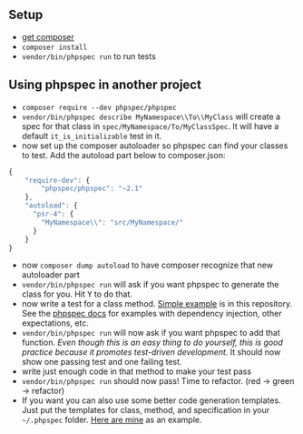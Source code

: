 ## Setup
* [get composer](https://getcomposer.org/)
* `composer install`
* `vendor/bin/phpspec run` to run tests

## Using phpspec in another project
* `composer require --dev phpspec/phpspec`
* `vendor/bin/phpspec describe MyNamespace\\To\\MyClass` will create a spec for that
  class in `spec/MyNamespace/To/MyClassSpec`. It will have a default
  `it_is_initializable` test in it.
* now set up the composer autoloader so phpspec can find your classes to test.
  Add the autoload part below to composer.json:

```javascript
{
    "require-dev": {
        "phpspec/phpspec": "~2.1"
    },
    "autoload": {
      "psr-4": {
        "MyNamespace\\": "src/MyNamespace/"
      }
    }
}
```

* now `composer dump autoload` to have composer recognize that new autoloader
  part
* `vendor/bin/phpspec run` will ask if you want phpspec to generate the class
  for you. Hit <kbd>Y</kbd> to do that.
* now write a test for a class method. [Simple
  example](https://github.com/mikedfunk/phpspec-example/blob/master/spec/MikeFunk/PhpSpec/MathSpec.php)
  is in this repository. See the [phpspec
  docs](http://www.phpspec.net/en/latest/manual/introduction.html) for examples with
  dependency injection, other expectations, etc.
* `vendor/bin/phpspec run` will now ask if you want phpspec to add that
  function. _Even though this is an easy thing to do yourself, this is good
  practice because it promotes test-driven development._ It should now show one
  passing test and one failing test.
* write just enough code in that method to make your test pass
* `vendor/bin/phpspec run` should now pass! Time to refactor. (red -> green ->
  refactor)
* If you want you can also use some better code generation templates. Just put
  the templates for class, method, and specification in your `~/.phpspec`
  folder. [Here are
  mine](https://github.com/mikedfunk/dotfiles/tree/master/to_link/.phpspec) as
  an example.
